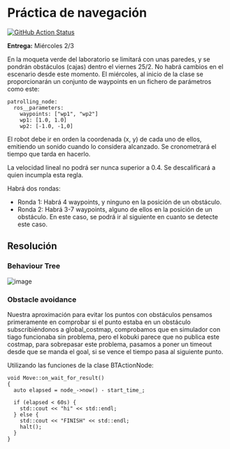 # Práctica de navegación

[![GitHub Action
Status](https://github.com/Docencia-fmrico/navigation/workflows/main/badge.svg)](https://github.com/Docencia-fmrico/navigation)


**Entrega:** Miércoles 2/3 

En la moqueta verde del laboratorio se limitará con unas paredes, y se pondrán obstáculos (cajas) dentro el viernes 25/2. No habrá cambios en el escenario desde este momento. El miércoles, al inicio de la clase se proporcionarán un conjunto de waypoints en un fichero de parámetros como este:

```
patrolling_node:
  ros__parameters:
    waypoints: ["wp1", "wp2"]
    wp1: [1.0, 1.0]
    wp2: [-1.0, -1,0]
```

El robot debe ir en orden la coordenada (x, y) de cada uno de ellos, emitiendo un sonido cuando lo considera alcanzado. Se cronometrará el tiempo que tarda en hacerlo.

La velocidad lineal no podrá ser nunca superior a 0.4. Se descalificará a quien incumpla esta regla.

Habrá dos rondas:

- Ronda 1: Habrá 4 waypoints, y ninguno en la posición de un obstáculo.
- Ronda 2: Habrá 3-7 waypoints, alguno de ellos en la posición de un obstáculo. En este caso, se podrá ir al siguiente en cuanto se detecte este caso.

## Resolución
### Behaviour Tree

![image](https://user-images.githubusercontent.com/60138852/157194430-83111665-e6d4-4f97-97ab-3bc545c21f34.png)

### Obstacle avoidance

Nuestra aproximación para evitar los puntos con obstáculos pensamos primeramente en comprobar si el punto estaba en un obstáculo subscribiéndonos a global_costmap, comprobamos que en simulador con tiago funcionaba sin problema, pero el kobuki parece que no publica este costmap, para sobrepasar este problema, pasamos a poner un timeout desde que se manda el goal, si se vence el tiempo pasa al siguiente punto.

Utilizando las funciones de la clase BTActionNode:
```
void Move::on_wait_for_result()
{
  auto elapsed = node_->now() - start_time_;

  if (elapsed < 60s) {
    std::cout << "hi" << std::endl;
  } else {
    std::cout << "FINISH" << std::endl;
    halt();
  }
}
```

